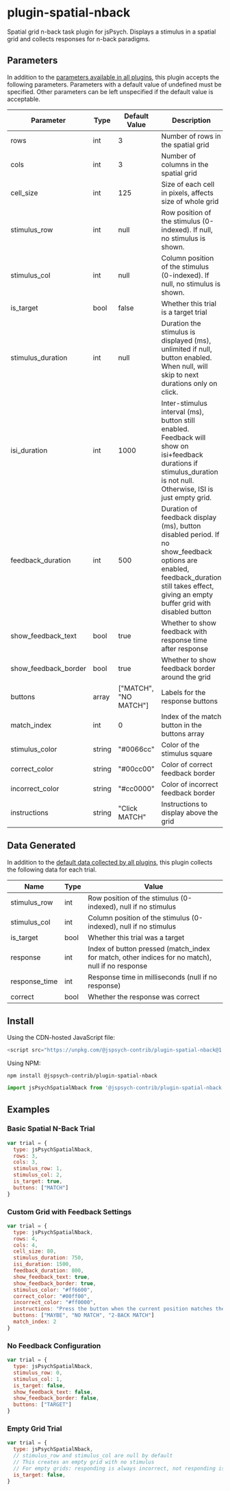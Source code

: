 # plugin-spatial-nback

Spatial grid n-back task plugin for jsPsych. Displays a stimulus in a spatial grid and collects responses for n-back paradigms.

## Parameters

In addition to the [parameters available in all plugins](https://www.jspsych.org/latest/overview/plugins#parameters-available-in-all-plugins), this plugin accepts the following parameters. Parameters with a default value of undefined must be specified. Other parameters can be left unspecified if the default value is acceptable.

| Parameter                | Type    | Default Value                           | Description                                                    |
| ------------------------ | ------- | --------------------------------------- | -------------------------------------------------------------- |
| rows                     | int     | 3                                       | Number of rows in the spatial grid                            |
| cols                     | int     | 3                                       | Number of columns in the spatial grid                         |
| cell_size                | int     | 125                                     | Size of each cell in pixels, affects size of whole grid       |
| stimulus_row             | int     | null                                    | Row position of the stimulus (0-indexed). If null, no stimulus is shown. |
| stimulus_col             | int     | null                                    | Column position of the stimulus (0-indexed). If null, no stimulus is shown. |
| is_target                | bool    | false                                   | Whether this trial is a target trial                          |
| stimulus_duration        | int     | null                                     | Duration the stimulus is displayed (ms), unlimited if null, button enabled. When null, will skip to next durations only on click.                       |
| isi_duration             | int     | 1000                                    | Inter-stimulus interval (ms), button still enabled. Feedback will show on isi+feedback durations if stimulus_duration is not null. Otherwise, ISI is just empty grid.                                   |
| feedback_duration        | int     | 500                                     | Duration of feedback display (ms), button disabled period. If no show_feedback options are enabled, feedback_duration still takes effect, giving an empty buffer grid with disabled button                             |
| show_feedback_text       | bool    | true                                    | Whether to show feedback with response time after response    |
| show_feedback_border     | bool    | true                                    | Whether to show feedback border around the grid               |
| buttons              | array  | ["MATCH", "NO MATCH"]                      | Labels for the response buttons                                |
| match_index          | int    | 0                                       | Index of the match button in the buttons array                |
| stimulus_color           | string  | "#0066cc"                               | Color of the stimulus square                                   |
| correct_color            | string  | "#00cc00"                               | Color of correct feedback border                               |
| incorrect_color          | string  | "#cc0000"                               | Color of incorrect feedback border                             |
| instructions             | string  | "Click MATCH"                           | Instructions to display above the grid                        |

## Data Generated

In addition to the [default data collected by all plugins](https://www.jspsych.org/latest/overview/plugins#data-collected-by-all-plugins), this plugin collects the following data for each trial.

| Name           | Type    | Value                                           |
| -------------- | ------- | ----------------------------------------------- |
| stimulus_row   | int     | Row position of the stimulus (0-indexed), null if no stimulus |
| stimulus_col   | int     | Column position of the stimulus (0-indexed), null if no stimulus |
| is_target      | bool    | Whether this trial was a target                |
| response       | int     | Index of button pressed (match_index for match, other indices for no match), null if no response |
| response_time  | int     | Response time in milliseconds (null if no response) |
| correct        | bool    | Whether the response was correct                |

## Install

Using the CDN-hosted JavaScript file:

```js
<script src="https://unpkg.com/@jspsych-contrib/plugin-spatial-nback@1.1.0"></script>
```

Using NPM:

```
npm install @jspsych-contrib/plugin-spatial-nback
```

```js
import jsPsychSpatialNback from '@jspsych-contrib/plugin-spatial-nback';
```

## Examples

### Basic Spatial N-Back Trial

```javascript
var trial = {
  type: jsPsychSpatialNback,
  rows: 3,
  cols: 3,
  stimulus_row: 1,
  stimulus_col: 2,
  is_target: true,
  buttons: ["MATCH"]
}
```

### Custom Grid with Feedback Settings

```javascript
var trial = {
  type: jsPsychSpatialNback,
  rows: 4,
  cols: 4,
  cell_size: 80,
  stimulus_duration: 750,
  isi_duration: 1500,
  feedback_duration: 800,
  show_feedback_text: true,
  show_feedback_border: true,
  stimulus_color: "#ff6600",
  correct_color: "#00ff00",
  incorrect_color: "#ff0000",
  instructions: "Press the button when the current position matches the position from 2 trials ago.",
  buttons: ["MAYBE", "NO MATCH", "2-BACK MATCH"]
  match_index: 2
}
```

### No Feedback Configuration

```javascript
var trial = {
  type: jsPsychSpatialNback,
  stimulus_row: 0,
  stimulus_col: 1,
  is_target: false,
  show_feedback_text: false,
  show_feedback_border: false,
  buttons: ["TARGET"]
}
```

### Empty Grid Trial

```javascript
var trial = {
  type: jsPsychSpatialNback,
  // stimulus_row and stimulus_col are null by default
  // This creates an empty grid with no stimulus
  // For empty grids: responding is always incorrect, not responding is always correct
  is_target: false,
}
```